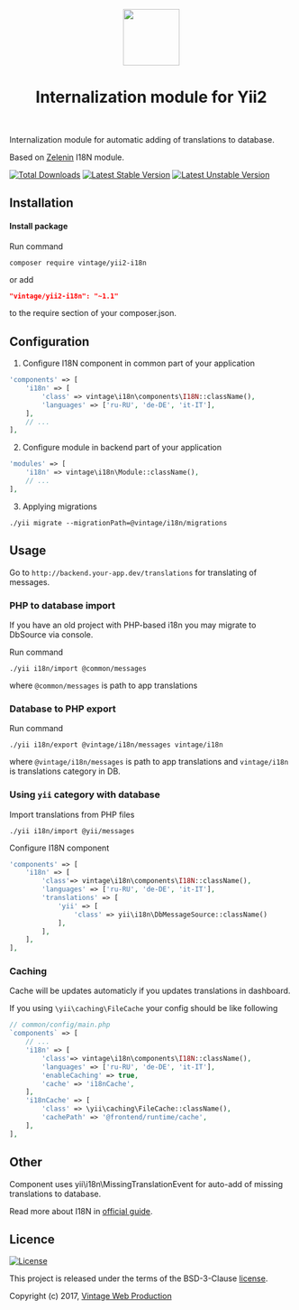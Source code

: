 <p align="center">
    <a href="https://github.com/Vintage-web-production" target="_blank">
        <img src="https://avatars1.githubusercontent.com/u/25753250" height="100px">
    </a>
    <h1 align="center">Internalization module for Yii2</h1>
    <br>
</p>

Internalization module for automatic adding of translations to database.

Based on [Zelenin](https://github.com/zelenin/yii2-i18n-module) I18N module.


[![Total Downloads](https://poser.pugx.org/vintage/yii2-i18n/downloads)](https://packagist.org/packages/vintage/yii2-i18n)
[![Latest Stable Version](https://poser.pugx.org/vintage/yii2-i18n/v/stable)](https://packagist.org/packages/vintage/yii2-i18n)
[![Latest Unstable Version](https://poser.pugx.org/vintage/yii2-i18n/v/unstable)](https://packagist.org/packages/vintage/yii2-i18n)

Installation
------------
#### Install package
Run command
```
composer require vintage/yii2-i18n
```
or add
```json
"vintage/yii2-i18n": "~1.1"
```
to the require section of your composer.json.

Configuration
-------------
1) Configure I18N component in common part of your application
```php
'components' => [
    'i18n' => [
        'class' => vintage\i18n\components\I18N::className(),
        'languages' => ['ru-RU', 'de-DE', 'it-IT'],
    ],
    // ...
],
```

2) Configure module in backend part of your application

```php
'modules' => [
	'i18n' => vintage\i18n\Module::className(),
	// ...
],
```

3) Applying migrations
```
./yii migrate --migrationPath=@vintage/i18n/migrations
```

Usage
-----
Go to `http://backend.your-app.dev/translations` for translating of messages.

### PHP to database import
If you have an old project with PHP-based i18n you may migrate to DbSource via console.

Run command
```
./yii i18n/import @common/messages
```
where `@common/messages` is path to app translations

### Database to PHP export
Run command
```
./yii i18n/export @vintage/i18n/messages vintage/i18n
```
where `@vintage/i18n/messages` is path to app translations and `vintage/i18n` is translations category in DB.

### Using `yii` category with database
Import translations from PHP files
```
./yii i18n/import @yii/messages
```

Configure I18N component
```php
'components' => [
    'i18n' => [
        'class'=> vintage\i18n\components\I18N::className(),
        'languages' => ['ru-RU', 'de-DE', 'it-IT'],
        'translations' => [
            'yii' => [
                'class' => yii\i18n\DbMessageSource::className()
            ],
        ],
    ],
],
```

### Caching
Cache will be updates automaticly if you updates translations in dashboard.

If you using `\yii\caching\FileCache` your config should be like following
```php
// common/config/main.php
`components` => [
    // ...
    'i18n' => [
        'class'=> vintage\i18n\components\I18N::className(),
        'languages' => ['ru-RU', 'de-DE', 'it-IT'],
        'enableCaching' => true,
        'cache' => 'i18nCache',
    ],
    'i18nCache' => [
        'class' => \yii\caching\FileCache::className(),
        'cachePath' => '@frontend/runtime/cache',
    ],
],
```

Other
-----
Component uses yii\i18n\MissingTranslationEvent for auto-add of missing translations to database.

Read more about I18N in [official guide](https://github.com/yiisoft/yii2/blob/master/docs/guide/tutorial-i18n.md).

Licence
-------
[![License](https://poser.pugx.org/vintage/yii2-i18n/license)](https://packagist.org/packages/vintage/yii2-i18n)

This project is released under the terms of the BSD-3-Clause [license](LICENSE).

Copyright (c) 2017, [Vintage Web Production](https://vintage.com.ua/)
